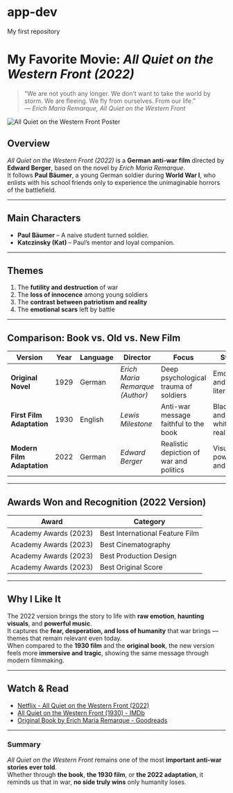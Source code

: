 # app-dev
My first repository

# My Favorite Movie: *All Quiet on the Western Front (2022)*
> “We are not youth any longer. We don’t want to take the world by storm. We are fleeing. We fly from ourselves. From our life.”  
> — *Erich Maria Remarque, All Quiet on the Western Front*

![All Quiet on the Western Front Poster](https://s3.amazonaws.com/static.rogerebert.com/uploads/movie/movie_poster/all-quiet-on-the-western-front-2022/large_all-quiet-on-the-western-front-movie-poster-2022.jpg)

## Overview
*All Quiet on the Western Front (2022)* is a **German anti-war film** directed by **Edward Berger**, based on the novel by *Erich Maria Remarque*.  
It follows **Paul Bäumer**, a young German soldier during **World War I**, who enlists with his school friends only to experience the unimaginable horrors of the battlefield.

---

## Main Characters
- **Paul Bäumer** – A naive student turned soldier.  
- **Katczinsky (Kat)** – Paul’s mentor and loyal companion.

---

## Themes
1. The **futility and destruction** of war  
2. The **loss of innocence** among young soldiers  
3. The **contrast between patriotism and reality**  
4. The **emotional scars** left by battle  

---

## Comparison: Book vs. Old vs. New Film

| Version | Year | Language | Director | Focus | Style |
|----------|------|-----------|-----------|--------|--------|
| **Original Novel** | 1929 | German | *Erich Maria Remarque (Author)* | Deep psychological trauma of soldiers | Emotional and literary |
| **First Film Adaptation** | 1930 | English | *Lewis Milestone* | Anti-war message faithful to the book | Black-and-white realism |
| **Modern Film Adaptation** | 2022 | German | *Edward Berger* | Realistic depiction of war and politics | Visually powerful and dark |

---

## Awards Won and Recognition (2022 Version)
| Award | Category |
|--------|-----------|
| Academy Awards (2023) | Best International Feature Film |
| Academy Awards (2023) | Best Cinematography |
| Academy Awards (2023) | Best Production Design |
| Academy Awards (2023) | Best Original Score |

---

## Why I Like It
The 2022 version brings the story to life with **raw emotion**, **haunting visuals**, and **powerful music**.  
It captures the **fear, desperation, and loss of humanity** that war brings — themes that remain relevant even today.  
When compared to the **1930 film** and the **original book**, the new version feels more **immersive and tragic**, showing the same message through modern filmmaking.

---

## Watch & Read
- [Netflix - All Quiet on the Western Front (2022)](https://www.netflix.com/title/81260280)
- [All Quiet on the Western Front (1930) - IMDb](https://www.imdb.com/title/tt0020629/)  
- [Original Book by Erich Maria Remarque - Goodreads](https://www.gutenberg.org/ebooks/75011)

---

### Summary
*All Quiet on the Western Front* remains one of the most **important anti-war stories ever told**.  
Whether through **the book**, **the 1930 film**, or **the 2022 adaptation**, it reminds us that in war, **no side truly wins** only humanity loses.
